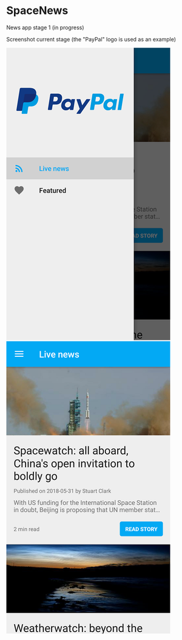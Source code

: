 # SpaceNews
News app stage 1 (in progress)

Screenshot current stage (the "PayPal" logo is used as an example)

![Alt text](Screenshots/Screenshot_2018-06-03-17-20-06.png?raw=true "Optional Title") ![Alt text](Screenshots/Screenshot_2018-06-03-17-20-09.png?raw=true "Optional Title")

